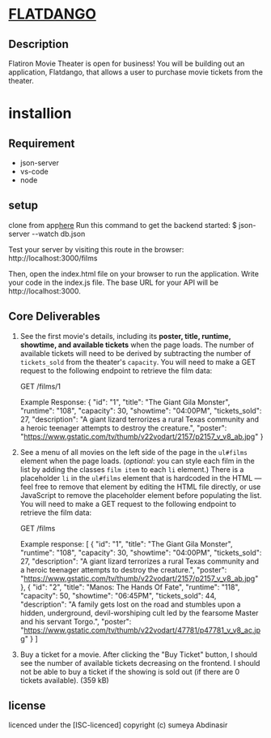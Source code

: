 # <u>FLATDANGO</U>
## Description
Flatiron Movie Theater is open for business! You will be building out an application, Flatdango, that allows a user to purchase movie tickets from the theater.

# installion
## Requirement
* json-server
* vs-code
* node

## setup
clone from app[here](https://github.com/57-83/Flatdango)
Run this command to get the backend started:
 $ json-server --watch db.json

Test your server by visiting this route in the browser:
  http://localhost:3000/films

Then, open the index.html file on your browser to run the application.
Write your code in the index.js file. The base URL for your API will be
  http://localhost:3000.

## Core Deliverables
1. See the first movie's details, including its **poster, title, runtime,
   showtime, and available tickets** when the page loads. The number of
   available tickets will need to be derived by subtracting the number of
   `tickets_sold` from the theater's `capacity`. You will need to make a GET
   request to the following endpoint to retrieve the film data:

   
   GET /films/1

   Example Response:
   {
     "id": "1",
     "title": "The Giant Gila Monster",
     "runtime": "108",
     "capacity": 30,
     "showtime": "04:00PM",
     "tickets_sold": 27,
     "description": "A giant lizard terrorizes a rural Texas community and a heroic teenager attempts to destroy the creature.",
     "poster": "https://www.gstatic.com/tv/thumb/v22vodart/2157/p2157_v_v8_ab.jpg"
   }
 

2. See a menu of all movies on the left side of the page in the `ul#films`
   element when the page loads. (_optional_: you can style each film in the list
   by adding the classes `film item` to each `li` element.) There is a
   placeholder `li` in the `ul#films` element that is hardcoded in the HTML —
   feel free to remove that element by editing the HTML file directly, or use
   JavaScript to remove the placeholder element before populating the list. You
   will need to make a GET request to the following endpoint to retrieve the
   film data:


   GET /films

   Example response:
   [
      {
        "id": "1",
        "title": "The Giant Gila Monster",
        "runtime": "108",
        "capacity": 30,
        "showtime": "04:00PM",
        "tickets_sold": 27,
        "description": "A giant lizard terrorizes a rural Texas community and a heroic teenager attempts to destroy the creature.",
        "poster": "https://www.gstatic.com/tv/thumb/v22vodart/2157/p2157_v_v8_ab.jpg"
      },
      {
        "id": "2",
        "title": "Manos: The Hands Of Fate",
        "runtime": "118",
        "capacity": 50,
        "showtime": "06:45PM",
        "tickets_sold": 44,
        "description": "A family gets lost on the road and stumbles upon a hidden, underground, devil-worshiping cult led by the fearsome Master and his servant Torgo.",
        "poster": "https://www.gstatic.com/tv/thumb/v22vodart/47781/p47781_v_v8_ac.jpg"
      }
   ]
3. Buy a ticket for a movie. After clicking the "Buy Ticket" button, I should
  see the number of available tickets decreasing on the frontend. I should not
  be able to buy a ticket if the showing is sold out (if there are 0 tickets
  available).
(359 kB)

## license
licenced under the [ISC-licenced]
copyright (c) sumeya Abdinasir
